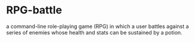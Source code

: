 # RPG-battle
a command-line role-playing game (RPG) in which a user battles against a series of enemies whose health and stats can be sustained by a potion.

